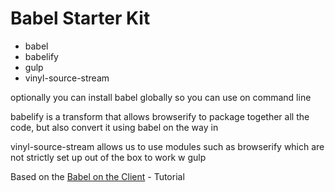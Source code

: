 # Babel Starter Kit

- babel
- babelify
- gulp
- vinyl-source-stream

optionally you can install babel globally so you can use on command line

babelify is a transform that allows browserify to package together all the code, but also convert it using babel on the way in

vinyl-source-stream
allows us to use modules such as browserify which are not strictly set up out of the box to work w gulp

Based on the [Babel on the Client](http://code.tutsplus.com/courses/start-coding-es6-with-babel/lessons/babel-on-the-client) - Tutorial
